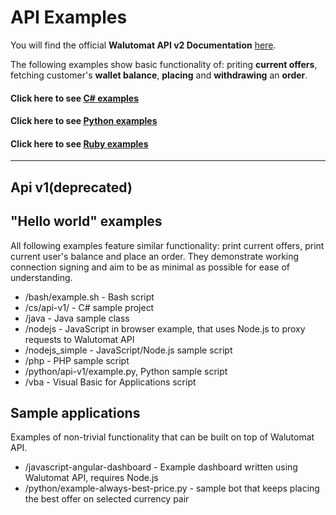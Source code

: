 API Examples
============

You will find the official **Walutomat API v2 Documentation** [here](https://api.walutomat.pl/v2.0.0/).

The following examples show basic functionality of: priting **current offers**, fetching customer's **wallet balance**, **placing** and **withdrawing** an **order**.

#### Click here to see [**C# examples**](./cs/README.md)
#### Click here to see [**Python examples**](./python/README.md)
#### Click here to see [**Ruby examples**](./ruby/README.md)

---

## Api v1(deprecated)

"Hello world" examples
--------------
All following examples feature similar functionality: print current offers, print current user's balance and place an order.
They demonstrate working connection signing and aim to be as minimal as possible for ease of understanding.

- /bash/example.sh - Bash script
- /cs/api-v1/ - C# sample project
- /java - Java sample class
- /nodejs - JavaScript in browser example, that uses Node.js to proxy requests to Walutomat API
- /nodejs_simple - JavaScript/Node.js sample script
- /php - PHP sample script
- /python/api-v1/example.py, Python sample script
- /vba - Visual Basic for Applications script

Sample applications
-------------------
Examples of non-trivial functionality that can be built on top of Walutomat API.

- /javascript-angular-dashboard - Example dashboard written using Walutomat API, requires Node.js 
- /python/example-always-best-price.py - sample bot that keeps placing the best offer on selected currency pair

